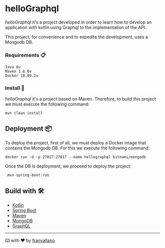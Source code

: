 # helloGraphql

_helloGraphql_ it's a project developed in order to learn
 how to develop an application with kotlin using Graphql to
 the implementation of the API.

This project, for convenience and to expedite the development, uses a Mongodb DB.

### Requirements 📋

```
Java 8v
Maven 3.6.0v
Docker 18.09.2v
```

### Install 🔧

_helloGraphql_ it's a project based on Maven. Therefore, to build this project we must execute the following command:

```
mvn clean install
```

## Deployment 📦

To deploy the project, first of all, we must deploy
a Docker image that contains the Mongodb DB. For this we execute the following command:

```
docker run -d -p 27017:27017 --name hellographql bitnami/mongodb
```

Once the DB is deployment, we proceed to deploy the project:

```
 mvn spring-boot:run
```

## Build with 🛠️

* [Kotlin](https://kotlinlang.org) 
* [Spring Boot](https://spring.io/projects/spring-boot)
* [Maven](https://maven.apache.org/)
* [MongoDB](https://www.mongodb.com/)
* [GraphQL](https://graphql.org/)

---
⌨️ with ❤️ by [franvallano](https://www.linkedin.com/in/francisco-javier-delgado-vallano-b28b1670/)